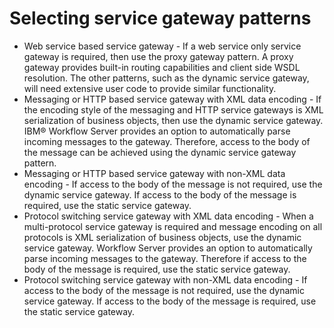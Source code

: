 <!-- image -->

# Selecting service gateway patterns

- Web service based service gateway - If a web service only service gateway is required,
then use the proxy gateway pattern. A proxy gateway provides built-in routing capabilities and
client side WSDL resolution. The other patterns, such as the dynamic service gateway, will need
extensive user code to provide similar functionality.
- Messaging or HTTP based service gateway with XML data encoding  - If the encoding style
of the messaging and HTTP service gateways is XML serialization of business objects, then use the
dynamic service gateway. IBM® Workflow
Server provides an option to automatically
parse incoming messages to the gateway. Therefore, access to the body of the message can be achieved
using the dynamic service gateway pattern.
- Messaging or HTTP based service gateway with non-XML data encoding - If access to the
body of the message is not required, use the dynamic service gateway. If access to the body of the
message is required, use the static service gateway.
- Protocol switching service gateway with XML data encoding - When a multi-protocol service
gateway is required and message encoding on all protocols is XML serialization of business objects,
use the dynamic service gateway. Workflow Server provides an option to automatically
parse incoming messages to the gateway. Therefore if access to the body of the message is required,
use the static service gateway.
- Protocol switching service gateway with non-XML data encoding  - If access to the body of
the message is not required, use the dynamic service gateway. If access to the body of the message
is required, use the static service gateway.